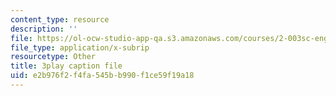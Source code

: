 ```yaml
---
content_type: resource
description: ''
file: https://ol-ocw-studio-app-qa.s3.amazonaws.com/courses/2-003sc-engineering-dynamics-fall-2011/e2b976f2f4fa545bb990f1ce59f19a18_zNCBDrnT05E.vtt
file_type: application/x-subrip
resourcetype: Other
title: 3play caption file
uid: e2b976f2-f4fa-545b-b990-f1ce59f19a18
---
```

